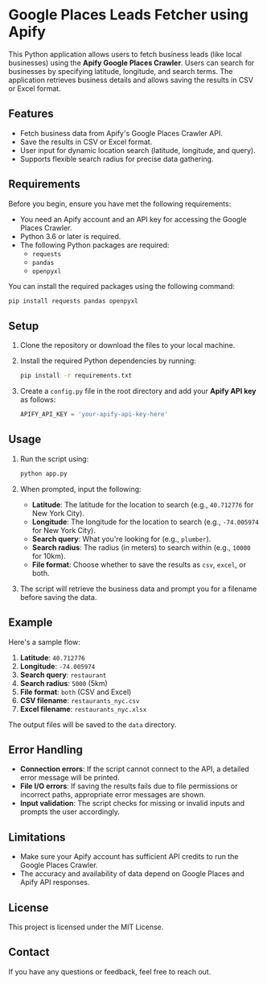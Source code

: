 
# Google Places Leads Fetcher using Apify

This Python application allows users to fetch business leads (like local businesses) using the **Apify Google Places Crawler**. Users can search for businesses by specifying latitude, longitude, and search terms. The application retrieves business details and allows saving the results in CSV or Excel format.

## Features

- Fetch business data from Apify's Google Places Crawler API.
- Save the results in CSV or Excel format.
- User input for dynamic location search (latitude, longitude, and query).
- Supports flexible search radius for precise data gathering.

## Requirements

Before you begin, ensure you have met the following requirements:

- You need an Apify account and an API key for accessing the Google Places Crawler.
- Python 3.6 or later is required.
- The following Python packages are required:
  - `requests`
  - `pandas`
  - `openpyxl`

You can install the required packages using the following command:

```bash
pip install requests pandas openpyxl
```

## Setup

1. Clone the repository or download the files to your local machine.

2. Install the required Python dependencies by running:

   ```bash
   pip install -r requirements.txt
   ```

3. Create a `config.py` file in the root directory and add your **Apify API key** as follows:

   ```python
   APIFY_API_KEY = 'your-apify-api-key-here'
   ```

## Usage

1. Run the script using:

   ```bash
   python app.py
   ```

2. When prompted, input the following:

   - **Latitude**: The latitude for the location to search (e.g., `40.712776` for New York City).
   - **Longitude**: The longitude for the location to search (e.g., `-74.005974` for New York City).
   - **Search query**: What you're looking for (e.g., `plumber`).
   - **Search radius**: The radius (in meters) to search within (e.g., `10000` for 10km).
   - **File format**: Choose whether to save the results as `csv`, `excel`, or both.

3. The script will retrieve the business data and prompt you for a filename before saving the data.

## Example

Here's a sample flow:

1. **Latitude**: `40.712776`
2. **Longitude**: `-74.005974`
3. **Search query**: `restaurant`
4. **Search radius**: `5000` (5km)
5. **File format**: `both` (CSV and Excel)
6. **CSV filename**: `restaurants_nyc.csv`
7. **Excel filename**: `restaurants_nyc.xlsx`

The output files will be saved to the `data` directory.

## Error Handling

- **Connection errors**: If the script cannot connect to the API, a detailed error message will be printed.
- **File I/O errors**: If saving the results fails due to file permissions or incorrect paths, appropriate error messages are shown.
- **Input validation**: The script checks for missing or invalid inputs and prompts the user accordingly.

## Limitations

- Make sure your Apify account has sufficient API credits to run the Google Places Crawler.
- The accuracy and availability of data depend on Google Places and Apify API responses.

## License

This project is licensed under the MIT License.

## Contact

If you have any questions or feedback, feel free to reach out.
